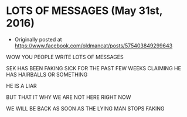 # LOTS OF MESSAGES (May 31st, 2016)

 * Originally posted at https://www.facebook.com/oldmancat/posts/575403849299643

WOW YOU PEOPLE WRITE LOTS OF MESSAGES

SEK HAS BEEN FAKING SICK FOR THE PAST FEW WEEKS CLAIMING HE HAS HAIRBALLS OR SOMETHING

HE IS A LIAR

BUT THAT IT WHY WE ARE NOT HERE RIGHT NOW

WE WILL BE BACK AS SOON AS THE LYING MAN STOPS FAKING

